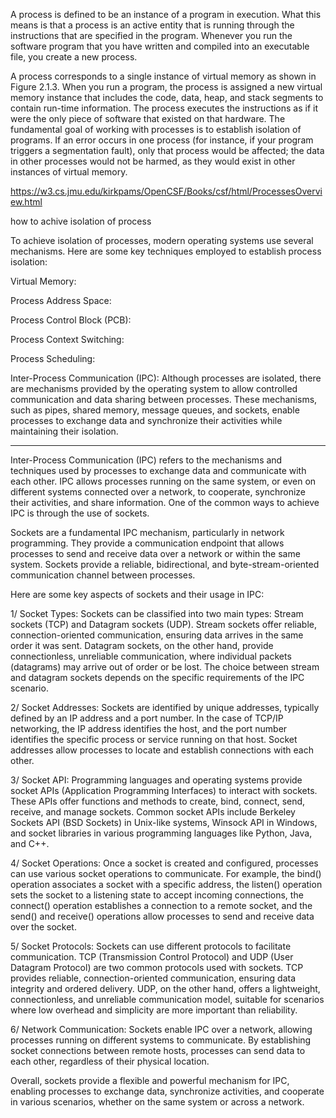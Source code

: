 A process is defined to be an instance of a program in execution. What this means is that a process is an active entity that is running through the instructions that are specified in the program. Whenever you run the software program that you have written and compiled into an executable file, you create a new process. 

A process corresponds to a single instance of virtual memory as shown in Figure 2.1.3. When you run a program, the process is assigned a new virtual memory instance that includes the code, data, heap, and stack segments to contain run-time information. The process executes the instructions as if it were the only piece of software that existed on that hardware. The fundamental goal of working with processes is to establish isolation of programs. If an error occurs in one process (for instance, if your program triggers a segmentation fault), only that process would be affected; the data in other processes would not be harmed, as they would exist in other instances of virtual memory.

https://w3.cs.jmu.edu/kirkpams/OpenCSF/Books/csf/html/ProcessesOverview.html

how to achive isolation of process

To achieve isolation of processes, modern operating systems use several mechanisms.
 Here are some key techniques employed to establish process isolation:

Virtual Memory:

Process Address Space:

Process Control Block (PCB):

Process Context Switching:

Process Scheduling:

Inter-Process Communication (IPC): Although processes are isolated, there are mechanisms provided by the operating system to allow controlled communication and data sharing between processes. These mechanisms, such as pipes, shared memory, message queues, and sockets, enable processes to exchange data and synchronize their activities while maintaining their isolation.

---

Inter-Process Communication (IPC) refers to the mechanisms and techniques used by processes to exchange data and communicate with each other. IPC allows processes running on the same system, or even on different systems connected over a network, to cooperate, synchronize their activities, and share information. One of the common ways to achieve IPC is through the use of sockets.

Sockets are a fundamental IPC mechanism, particularly in network programming. They provide a communication endpoint that allows processes to send and receive data over a network or within the same system. Sockets provide a reliable, bidirectional, and byte-stream-oriented communication channel between processes.

Here are some key aspects of sockets and their usage in IPC:

1/ Socket Types: Sockets can be classified into two main types: Stream sockets (TCP) and Datagram sockets (UDP). Stream sockets offer reliable, connection-oriented communication, ensuring data arrives in the same order it was sent. Datagram sockets, on the other hand, provide connectionless, unreliable communication, where individual packets (datagrams) may arrive out of order or be lost. The choice between stream and datagram sockets depends on the specific requirements of the IPC scenario.

2/ Socket Addresses: Sockets are identified by unique addresses, typically defined by an IP address and a port number. In the case of TCP/IP networking, the IP address identifies the host, and the port number identifies the specific process or service running on that host. Socket addresses allow processes to locate and establish connections with each other.

3/ Socket API: Programming languages and operating systems provide socket APIs (Application Programming Interfaces) to interact with sockets. These APIs offer functions and methods to create, bind, connect, send, receive, and manage sockets. Common socket APIs include Berkeley Sockets API (BSD Sockets) in Unix-like systems, Winsock API in Windows, and socket libraries in various programming languages like Python, Java, and C++.

4/ Socket Operations: Once a socket is created and configured, processes can use various socket operations to communicate. For example, the bind() operation associates a socket with a specific address, the listen() operation sets the socket to a listening state to accept incoming connections, the connect() operation establishes a connection to a remote socket, and the send() and receive() operations allow processes to send and receive data over the socket.

5/ Socket Protocols: Sockets can use different protocols to facilitate communication. TCP (Transmission Control Protocol) and UDP (User Datagram Protocol) are two common protocols used with sockets. TCP provides reliable, connection-oriented communication, ensuring data integrity and ordered delivery. UDP, on the other hand, offers a lightweight, connectionless, and unreliable communication model, suitable for scenarios where low overhead and simplicity are more important than reliability.

6/ Network Communication: Sockets enable IPC over a network, allowing processes running on different systems to communicate. By establishing socket connections between remote hosts, processes can send data to each other, regardless of their physical location.

Overall, sockets provide a flexible and powerful mechanism for IPC, enabling processes to exchange data, synchronize activities, and cooperate in various scenarios, whether on the same system or across a network. 

























